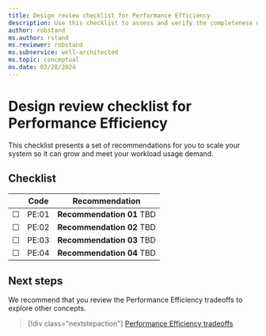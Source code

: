 ```yaml
---
title: Design review checklist for Performance Efficiency
description: Use this checklist to assess and verify the completeness of your design for performance efficiency.
author: robstand
ms.author: rstand
ms.reviewer: robstand
ms.subservice: well-architected
ms.topic: conceptual
ms.date: 03/28/2024
---
```

# Design review checklist for Performance Efficiency

This checklist presents a set of recommendations for you to scale your system so it can grow and meet your workload usage demand.

## Checklist

|&nbsp;|Code  |Recommendation  |
|-|-|-|
| &#9744; | PE:01  | **Recommendation 01** TBD |
| &#9744; | PE:02 | **Recommendation 02** TBD  |
| &#9744; | PE:03 | **Recommendation 03** TBD  |
| &#9744; | PE:04 | **Recommendation 04** TBD  |

## Next steps

We recommend that you review the Performance Efficiency tradeoffs to explore other concepts.

> [!div class="nextstepaction"]
> [Performance Efficiency tradeoffs](tradeoffs.md)
